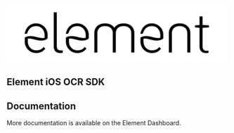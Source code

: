 ![element](https://github.com/Element1/element-ios-face-sdk-local-example/raw/master/images/element.png "element")

## Element iOS OCR SDK

## Documentation

More documentation is available on the Element Dashboard.
